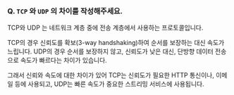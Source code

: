 ### Q. `TCP` 와 `UDP` 의 차이를 작성해주세요.

TCP와 UDP 는 네트워크 계층 중에 전송 계층에서 사용하는 프로토콜입니다.

TCP의 경우 신뢰도를 확보(3-way handshaking)하여 순서를 보장하는 대신 속도가 느립니다.
UDP의 경우 순서를 보장하지 않고, 신뢰도가 낮은 대신, 단방향 데이터 전송으로 속도가 빠르다는 차이가 있습니다.

그래서 신뢰와 속도에 대한 차이가 있어
TCP는 신뢰도가 필요한 HTTP 통신이나, 이메일 등에 사용되고,
UDP는 빠른 속도가 중요한 스트리밍 서비스에 사용됩니다.

